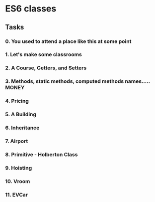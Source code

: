 # ES6 classes

## Tasks
### 0. You used to attend a place like this at some point
### 1. Let's make some classrooms
### 2. A Course, Getters, and Setters
### 3. Methods, static methods, computed methods names..... MONEY
### 4. Pricing
### 5. A Building
### 6. Inheritance
### 7. Airport
### 8. Primitive - Holberton Class
### 9. Hoisting
### 10. Vroom
### 11. EVCar
